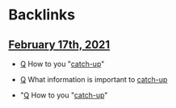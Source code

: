 
# Backlinks
## [February 17th, 2021](<February 17th, 2021.md>)
- [Q](<Q.md>) How to you "[catch-up](<catch-up.md>)"

- [Q](<Q.md>) What information is important to [catch-up](<catch-up.md>)

- "[Q](<Q.md>) How to you "[catch-up](<catch-up.md>)"

